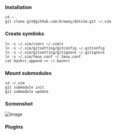
### Installation
	
	cd ~
	git clone git@github.com:browny/dotvim.git ~/.vim

### Create symlinks

	ln -s ~/.vim/vimrc ~/.vimrc
	ln -s ~/.vim/gitsetting/gitconfig ~/.gitconfig
	ln -s ~/.vim/gitsetting/gitignore ~/.gitignore
	ln -s ~/.vim/tmux.conf ~/.tmux.conf
	cat bashrc_append >> ~/.bashrc

### Mount submodules

	cd ~/.vim
	git submodule init
	git submodule update

### Screenshot

![Image](https://raw.github.com/browny/dotvim/master/screenshot/vim-screenshot-20131104.png)

### Plugins


